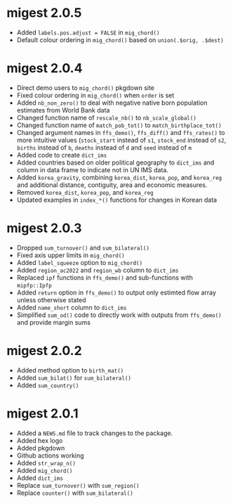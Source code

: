 # migest 2.0.5

* Added `labels.pos.adjust = FALSE` in `mig_chord()`
* Default colour ordering in `mig_chord()` based on `union(.$orig, .$dest)`

# migest 2.0.4

* Direct demo users to `mig_chord()` pkgdown site
* Fixed colour ordering in `mig_chord()` when `order` is set
* Added `nb_non_zero()` to deal with negative native born population estimates from World Bank data
* Changed function name of `rescale_nb()` to `nb_scale_global()`
* Changed function name of `match_pob_tot()` to `match_birthplace_tot()`
* Changed argument names in `ffs_demo()`, `ffs_diff()` and `ffs_rates()` to more intuitive values (`stock_start` instead of `s1`, `stock_end` instead of `s2`, `births` instead of `b`, `deaths` instead of `d` and `seed` instead of `m`
* Added code to create `dict_ims`
* Added countries based on older political geography to `dict_ims` and column in data frame to indicate not in UN IMS data.
* Added `korea_gravity`, combining `korea_dist`, `korea_pop`, and `korea_reg` and additional distance, contiguity, area and economic measures. 
* Removed `korea_dist`, `korea_pop`, and `korea_reg`
* Updated examples in `index_*()` functions for changes in Korean data

# migest 2.0.3

* Dropped `sum_turnover()` and `sum_bilateral()`
* Fixed axis upper limits in `mig_chord()`
* Added `label_squeeze` option to `mig_chord()`
* Added `region_ac2022` and `region_wb` column to `dict_ims`
* Replaced `ipf` functions in `ffs_demo()` and sub-functions with `mipfp::Ipfp`
* Added `return` option in `ffs_demo()` to output only estimted flow array unless otherwise stated
* Added `name_short` column to `dict_ims`
* Simplified `sum_od()` code to directly work with outputs from `ffs_demo()` and provide margin sums


# migest 2.0.2

* Added method option to `birth_mat()`
* Added `sum_bilat()` for `sum_bilateral()`
* Added `sum_country()`

# migest 2.0.1

* Added a `NEWS.md` file to track changes to the package.
* Added hex logo
* Added pkgdown
* Github actions working
* Added `str_wrap_n()`
* Added `mig_chord()`
* Added `dict_ims`
* Replace `sum_turnover()` with `sum_region()`
* Replace `counter()` with `sum_bilateral()`

